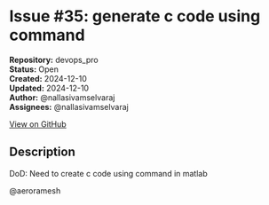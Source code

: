 # Issue #35: generate  c code using command

**Repository:** devops_pro  
**Status:** Open  
**Created:** 2024-12-10  
**Updated:** 2024-12-10  
**Author:** @nallasivamselvaraj  
**Assignees:** @nallasivamselvaraj  

[View on GitHub](https://github.com/Simtestlab/devops_pro/issues/35)

## Description

DoD: Need to create c code using command in matlab

@aeroramesh 